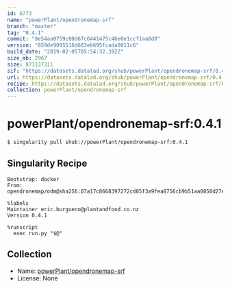 ```yaml
---
id: 6773
name: "powerPlant/opendronemap-srf"
branch: "master"
tag: "0.4.1"
commit: "8e54aa0759c00d67c6441475c46e6e1ccf1aa8d8"
version: "659de9095516d683eb695fcada8011c6"
build_date: "2019-02-05T05:54:32.392Z"
size_mb: 2967
size: 871137311
sif: "https://datasets.datalad.org/shub/powerPlant/opendronemap-srf/0.4.1/2019-02-05-8e54aa07-659de909/659de9095516d683eb695fcada8011c6.simg"
url: https://datasets.datalad.org/shub/powerPlant/opendronemap-srf/0.4.1/2019-02-05-8e54aa07-659de909/
recipe: https://datasets.datalad.org/shub/powerPlant/opendronemap-srf/0.4.1/2019-02-05-8e54aa07-659de909/Singularity
collection: powerPlant/opendronemap-srf
---
```


# powerPlant/opendronemap-srf:0.4.1

```bash
$ singularity pull shub://powerPlant/opendronemap-srf:0.4.1
```

## Singularity Recipe

```singularity
Bootstrap: docker
From: opendronemap/odm@sha256:07a17c8668397272cd85f3a9fea8756cb9b51aa0850d27e525944ec37042cc74

%labels
Maintainer eric.burgueno@plantandfood.co.nz
Version 0.4.1

%runscript
  exec run.py "$@"
```

## Collection

 - Name: [powerPlant/opendronemap-srf](https://github.com/powerPlant/opendronemap-srf)
 - License: None

